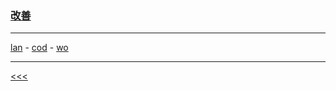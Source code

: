 
### [改善](https://en.wikipedia.org/wiki/Kaizen)

---

[lan](https://github.com/ttltrk/ELSE/blob/master/LAN/ENG/LAN.MD) -
[cod](https://github.com/ttltrk/PRG/blob/master/CODING.MD) -
[wo](https://github.com/ttltrk/ELSE/blob/master/PWR/PWR.MD)

---

[<<<](http://ttltrk.net/)

